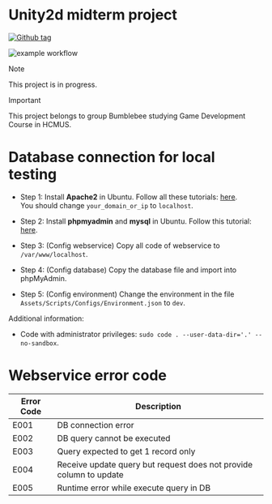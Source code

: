 # Unity2d midterm project

[![Github tag](https://badgen.net/github/tag/bumblebeeus/game-midterm-2d)](https://github.com/bumblebeeus/game-midterm-2d/tags/)

![example workflow](https://github.com/bumblebeeus/game-midterm-2d/actions/workflows/main.yml/badge.svg)

> [!NOTE]  
> This project is in progress.

> [!IMPORTANT]  
> This project belongs to group Bumblebee studying Game Development Course in HCMUS.


# Database connection for local testing

- Step 1: Install **Apache2** in Ubuntu. Follow all these tutorials: [here](https://www.digitalocean.com/community/tutorials/how-to-create-a-self-signed-ssl-certificate-for-apache-in-ubuntu-22-04). <br>
You should change `your_domain_or_ip` to `localhost`.
- Step 2: Install **phpmyadmin** and **mysql** in Ubuntu. Follow this tutorial: [here](https://www.digitalocean.com/community/tutorials/how-to-install-and-secure-phpmyadmin-on-ubuntu-20-04). <br>

- Step 3: (Config webservice) Copy all code of webservice to `/var/www/localhost`.
- Step 4: (Config database) Copy the database file and import into phpMyAdmin.<br>
- Step 5: (Config environment) Change the environment in the file `Assets/Scripts/Configs/Environment.json` to `dev`.<br>

Additional information:
- Code with administrator privileges: `sudo code . --user-data-dir='.' --no-sandbox`.


# Webservice error code

| Error Code | Description |
| --- | --- |
| E001 | DB connection error |
| E002 | DB query cannot be executed |   
| E003 | Query expected to get 1 record only  |
| E004 | Receive update query but request does not provide column to update |
| E005 | Runtime error while execute query in DB |
